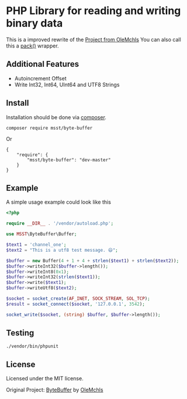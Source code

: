 # PHP Library for reading and writing binary data

This is a improved rewrite of the [Project from OleMchls](https://github.com/OleMchls/ByteBuffer)
You can also call this a [pack()](http://www.php.net/manual/en/function.pack.php) wrapper.

## Additional Features
- Autoincrement Offset
- Write Int32, Int64, UInt64 and UTF8 Strings
## Install

Installation should be done via [composer](http://packagist.org/).

```
composer require msst/byte-buffer
```
Or
```
{
    "require": {
        "msst/byte-buffer": "dev-master"
    }
}
```

## Example

A simple usage example could look like this

```php
<?php

require __DIR__ . '/vendor/autoload.php';

use MSST\ByteBuffer\Buffer;

$text1 = 'channel_one';
$text2 = "This is a utf8 test message. 😄";

$buffer = new Buffer(4 + 1 + 4 + strlen($text1) + strlen($text2));
$buffer->writeInt32($buffer->length());
$buffer->writeInt8(0x1);
$buffer->writeInt32(strlen($text1));
$buffer->write($text1);
$buffer->writeUtf8($text2);

$socket = socket_create(AF_INET, SOCK_STREAM, SOL_TCP);
$result = socket_connect($socket, '127.0.0.1', 3542);

socket_write($socket, (string) $buffer, $buffer->length());
```

## Testing

```
./vendor/bin/phpunit
```


## License

Licensed under the MIT license.

Original Project: [ByteBuffer](https://github.com/OleMchls/ByteBuffer) by [OleMchls](https://github.com/OleMchls/)

